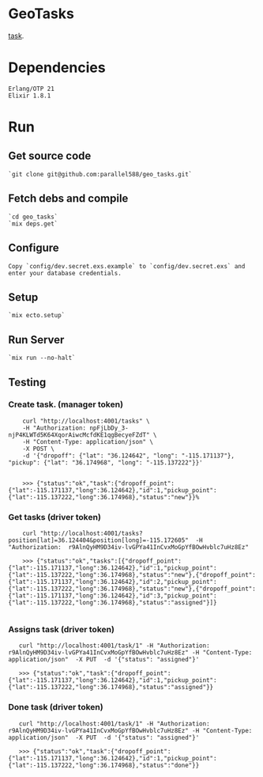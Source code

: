 # GeoTasks
 [task](https://github.com/netronixgroup/geo-tasks).

# Dependencies
    Erlang/OTP 21
    Elixir 1.8.1


# Run

## Get source code
    `git clone git@github.com:parallel588/geo_tasks.git`

## Fetch debs and compile
    `cd geo_tasks`
    `mix deps.get`

## Configure
    Copy `config/dev.secret.exs.example` to `config/dev.secret.exs` and enter your database credentials.

## Setup
    `mix ecto.setup`

## Run Server
    `mix run --no-halt`

## Testing

### Create task. (manager token)

```
    curl "http://localhost:4001/tasks" \
    -H "Authorization: npFjLbDy_3-njP4KLWTd5K64XqorAiwcMcfdKE1qgBecyeFZdT" \
    -H "Content-Type: application/json" \
    -X POST \
    -d '{"dropoff": {"lat": "36.124642", "long": "-115.171137"}, "pickup": {"lat": "36.174968", "long": "-115.137222"}}'


    >>> {"status":"ok","task":{"dropoff_point":{"lat":-115.171137,"long":36.124642},"id":1,"pickup_point":{"lat":-115.137222,"long":36.174968},"status":"new"}}%

```

### Get tasks (driver token)

```
    curl "http://localhost:4001/tasks?position[lat]=36.124404&position[long]=-115.172605"  -H "Authorization:  r9AlnQyHM9D34iv-lvGPYa41InCvxMoGpYfBOwHvblc7uHz8Ez"

    >>> {"status":"ok","tasks":[{"dropoff_point":{"lat":-115.171137,"long":36.124642},"id":1,"pickup_point":{"lat":-115.137222,"long":36.174968},"status":"new"},{"dropoff_point":{"lat":-115.171137,"long":36.124642},"id":2,"pickup_point":{"lat":-115.137222,"long":36.174968},"status":"new"},{"dropoff_point":{"lat":-115.171137,"long":36.124642},"id":3,"pickup_point":{"lat":-115.137222,"long":36.174968},"status":"assigned"}]}


```

### Assigns task (driver token)

 ```
    curl "http://localhost:4001/task/1" -H "Authorization: r9AlnQyHM9D34iv-lvGPYa41InCvxMoGpYfBOwHvblc7uHz8Ez" -H "Content-Type: application/json"  -X PUT  -d '{"status": "assigned"}'

    >>> {"status":"ok","task":{"dropoff_point":{"lat":-115.171137,"long":36.124642},"id":1,"pickup_point":{"lat":-115.137222,"long":36.174968},"status":"assigned"}}

```

### Done task (driver token)

 ```
    curl "http://localhost:4001/task/1" -H "Authorization: r9AlnQyHM9D34iv-lvGPYa41InCvxMoGpYfBOwHvblc7uHz8Ez" -H "Content-Type: application/json"  -X PUT  -d '{"status": "assigned"}'

    >>> {"status":"ok","task":{"dropoff_point":{"lat":-115.171137,"long":36.124642},"id":1,"pickup_point":{"lat":-115.137222,"long":36.174968},"status":"done"}}
